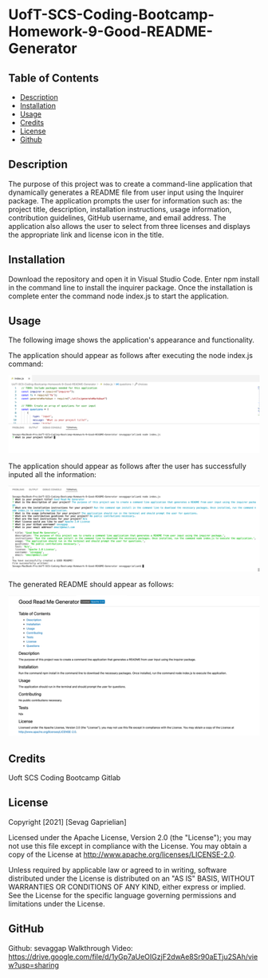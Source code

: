 # UofT-SCS-Coding-Bootcamp-Homework-9-Good-README-Generator

## Table of Contents
* [Description](#desc) <br>
* [Installation](#install) <br>
* [Usage](#usage) <br>
* [Credits](#credits) <br>
* [License](#license) <br>
* [Github](#github) <br>

<a name="desc"></a>
## Description

The purpose of this project was to create a command-line application that dynamically generates a README file from user input using the Inquirer package. The application prompts the user for information such as: the project title, description, installation instructions, usage information, contribution guidelines, GitHub username, and email address. The application also allows the user to select from three licenses and displays the appropriate link and license icon in the title.

<a name="install"></a>
## Installation
 Download the repository and open it in Visual Studio Code. Enter npm install in the command line to install the inquirer package. Once the installation is complete enter the command node index.js to start the application.
 
 <a name="usage"></a>
## Usage
The following image shows the application's appearance and functionality.

The application should appear as follows after executing the node index.js command:

![Node index.js command executed](./imgs/Application-Screenshot-1.png)

The application should appear as follows after the user has successfully inputed all the information:

![Application success](./imgs/Application-Screenshot-2.png)

The generated README should appear as follows:

![Generated README](./imgs/Application-Screenshot-3.png)

 <a name="Credits"></a>
## Credits
Uoft SCS Coding Bootcamp Gitlab

 <a name="License"></a>
## License
Copyright [2021] [Sevag Gaprielian]

Licensed under the Apache License, Version 2.0 (the "License"); you may not use this file except in compliance with the License.
You may obtain a copy of the License at http://www.apache.org/licenses/LICENSE-2.0.

Unless required by applicable law or agreed to in writing, software
distributed under the License is distributed on an "AS IS" BASIS,
WITHOUT WARRANTIES OR CONDITIONS OF ANY KIND, either express or implied.
See the License for the specific language governing permissions and
limitations under the License.

 <a name="github"></a>
## GitHub
Github: sevaggap
Walkthrough Video: https://drive.google.com/file/d/1yGp7aUeOIGzjF2dwAe8Sr90aETju2SAh/view?usp=sharing